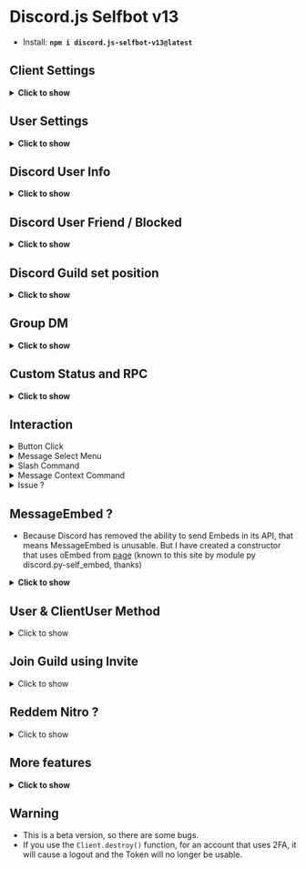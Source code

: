 # Discord.js Selfbot v13
- Install: <strong>```npm i discord.js-selfbot-v13@latest```</strong>

## Client Settings
<details>
<summary><strong>Click to show</strong></summary>

```js
new Client({
  checkUpdate: true, // Check Package Update (Bot Ready) [Enable Default]
  readyStatus: false, // Set Custom Status sync from Account (Bot Ready) [Disable Default]
})
```
</details>

## User Settings
<details>
<summary><strong>Click to show</strong></summary>

```js
client.setting // Return Data Setting User;
client.setting.setDisplayCompactMode(true | false); // Message Compact Mode
client.setting.setTheme('dark' | 'light'); // Discord App theme
client.setting.setLocale(value); // Set Language
	/**
	 * * Locale Setting, must be one of:
	 * * `DANISH`
	 * * `GERMAN`
	 * * `ENGLISH_UK`
	 * * `ENGLISH_US`
	 * * `SPANISH`
	 * * `FRENCH`
	 * * `CROATIAN`
	 * * `ITALIAN`
	 * * `LITHUANIAN`
	 * * `HUNGARIAN`
	 * * `DUTCH`
	 * * `NORWEGIAN`
	 * * `POLISH`
	 * * `BRAZILIAN_PORTUGUESE`
	 * * `ROMANIA_ROMANIAN`
	 * * `FINNISH`
	 * * `SWEDISH`
	 * * `VIETNAMESE`
	 * * `TURKISH`
	 * * `CZECH`
	 * * `GREEK`
	 * * `BULGARIAN`
	 * * `RUSSIAN`
	 * * `UKRAINIAN`
	 * * `HINDI`
	 * * `THAI`
	 * * `CHINA_CHINESE`
	 * * `JAPANESE`
	 * * `TAIWAN_CHINESE`
	 * * `KOREAN`
	 * @param {string} value
	 * @returns {locale}
	 */
```

</details>

## Discord User Info
<details>
<summary><strong>Click to show</strong></summary>

Code:
```js
GuildMember.user.getProfile();
// or
User.getProfile();
```
Response
```js
User {
  id: '721746046543331449',
  bot: false,
  system: false,
  flags: UserFlagsBitField { bitfield: 256 },
  friend: false,
  blocked: false,
  connectedAccounts: [],
  premiumSince: 1623357181151,
  premiumGuildSince: 0,
  mutualGuilds: Collection(3) [Map] {
    '906765260017516605' => { id: '906765260017516605', nick: null },
    '809133733591384155' => { id: '809133733591384155', nick: 'uwu' },
    '926065180788531261' => { id: '926065180788531261', nick: 'shiro' }
  },
  username: 'Shiraori',
  discriminator: '1782',
  avatar: 'f9ba7fb35b223e5f1a12eb910faa40c2',
  banner: undefined,
  accentColor: undefined
}
```
</details>

## Discord User Friend / Blocked
<details>
<summary><strong>Click to show</strong></summary>

Code:
```js
GuildMember.user.setFriend();
User.unFriend();
Message.member.user.sendFriendRequest();
// or
GuildMember.user.setBlock();
User.unBlock();
```
Response
```js
User {
  id: '721746046543331449',
  bot: false,
  system: false,
  flags: UserFlagsBitField { bitfield: 256 },
  note: null,
  connectedAccounts: [],
  premiumSince: 1623357181151,
  premiumGuildSince: 0,
  mutualGuilds: Collection(3) [Map] {
    '906765260017516605' => { id: '906765260017516605', nick: null },
    '809133733591384155' => { id: '809133733591384155', nick: 'uwu' },
    '926065180788531261' => { id: '926065180788531261', nick: 'shiro' }
  },
  username: 'Shiraori',
  discriminator: '1782',
  avatar: 'f9ba7fb35b223e5f1a12eb910faa40c2',
  banner: undefined,
  accentColor: undefined
}
```
</details>

## Discord Guild set position
<details>
<summary><strong>Click to show</strong></summary>

Code:
```js
guild.setPosition(position, type, folderID);
// Position: The guild's index in the directory or out of the directory
// Type:
//     + 'FOLDER': Move guild to folder
//     + 'HOME': Move the guild out of the directory
// FolderID: The folder's ID , if you want to move the guild to a folder
```
Response
```js
Guild {}
```
</details>

## Group DM
<details>
<summary><strong>Click to show</strong></summary>

Code:
```js
/* Create */
const memberAdd = [
	client.users.cache.get('id1'),
	client.users.cache.get('id2'),
	...
	client.users.cache.get('id9')
]
// Max member add to Group: 9, Min: 2
await client.channels.createGroupDM(memberAdd);
/* Edit */
const groupDM = client.channels.cache.get('id');
await groupDM.setName('New Name');
await groupDM.setIcon('iconURL');
await groupDM.getInvite();
await groupDM.fetchInvite();
await groupDM.removeInvite(invite);
await groupDM.addMember(user);
await groupDM.removeMember(user);
/* Text Channel not Bulk delete */
await groupDM.send('Hello World');
await groupDM.delete(); // Leave
```
	
</details>

## Custom Status and RPC

<details>
<summary><strong>Click to show</strong></summary>
Custom Status

```js
const RichPresence = require('discord-rpc-contructor'); // My module :))
const custom = new RichPresence.CustomStatus()
    .setUnicodeEmoji('🎮') // Set Unicode Emoji [Using one]
    .setDiscordEmoji({ // Set Custom Emoji (Nitro Classic / Boost) [Using one]
        name: 'nom',
        id: '737373737373737373',
        animated: false,
    })
    .setState('Testing') // Name of presence
    .toDiscord();
client.user.setActivity(custom);
```

Rich Presence [Custom]
```js
const RPC = require('discord-rpc-contructor');
const r = new RPC.Rpc()
	.setApplicationId('817229550684471297')
	.setType(0)
	.setState('State')
	.setName('Name')
	.setDetails('Details')
	.setParty({
		size: [1, 2],
		id: RPC.uuid(),
	})
	.setStartTimestamp(Date.now())
	.setAssetsLargeImage('929325841350000660')
	.setAssetsLargeText('Youtube')
	.setAssetsSmallImage('895316294222635008')
	.setAssetsSmallText('Bot')
client.user.setActivity(r.toDiscord().game);
// Button not working
```
<img src='https://cdn.discordapp.com/attachments/820557032016969751/955767445220646922/unknown.png'>

Rich Presence with Twitch / Spotify

```js
Update soon ~
```

<strong>How to get AssetID ?</strong>

Code

```js
const RPC = require('discord-rpc-contructor');
// Bot ID
RPC.getRpcImages('817229550684471297').then(console.log);
```
Return
```js
// ID is AssetID
[
  { id: '838629816881381376', type: 1, name: 'honkai' },
  { id: '853533658250084352', type: 1, name: 'vscode' },
  { id: '895316294222635008', type: 1, name: 'botsagiri' },
  { id: '929324633063292929', type: 1, name: 'soundcloud' },
  { id: '929324634858479666', type: 1, name: 'spotify' },
  { id: '929325841350000660', type: 1, name: 'youtube' }
]
```
You can cache to use these files, do not run this function too much because it will be rate limit
And you can change the status 5 times every 20 seconds!
</details>

## Interaction
<details>
<summary>Button Click</summary>

```js
await Button.click(Message); // Message has button (v1)
//
await message.clickButton(buttonID); // Message has button (v2)
```
</details>
<details>
<summary>Message Select Menu</summary>

```js
await MessageSelectMenu.select(Message, options); // Message has menu (v1)
// value: ['value1', 'value2' , ...]
await message.selectMenu(menuID, options) // If message has >= 2 menu
await message.selectMenu(options) // If message has 1 menu
```
</details>
<details>
<summary>Slash Command</summary>

```js
// v1 [deprecated]
// v2
await Channel.sendSlash(botID, commandName, ['option1', 'option2']);
// Eg /addrole roleID: 12345678987654321 userID: 98765432123456789
// => await Channel.sendSlash(botID, 'addrole', ['12345678987654321', '98765432123456789']);
// Command group
await Channel.sendSlash(botID, commandName, ['sub command', 'option1', 'option2']);
// Eg: /role add roleID: 12345678987654321 userID: 98765432123456789
// => await Channel.sendSlash(botID, 'role', ['add', '12345678987654321', '98765432123456789']);
```
</details>
<details>
<summary>Message Context Command</summary>

```js
// v1 [deprecated]
// v2
await message.contextMenu(botID, commandName);
```
</details>
<details>
<summary>Issue ?</summary>

- It has some minor bugs.
- ErrorCode: 20012 => You are not authorized to perform this action on this application
- I tried to fix it by creating 1 DMs with bot
- In this way, all Slash commands can be obtained
- I will try to find another way to not need to create DMs with Bot anymore
- Credit: [Here](https://www.reddit.com/r/Discord_selfbots/comments/tczprx/discum_help_creating_a_selfbot_that_can_do_ping/)
</details>

## MessageEmbed ?
- Because Discord has removed the ability to send Embeds in its API, that means MessageEmbed is unusable. But I have created a constructor that uses oEmbed from [page](https://embed.benny.fun/) (known to this site by module py discord.py-self_embed, thanks)

<details>
<summary><strong>Click to show</strong></summary>


Code:
```js
const Discord = require('discord.js-selfbot-v13');
const w = new Discord.WebEmbed({
  shorten: true,
  hidden: false // if you send this embed with MessagePayload.options.embeds, it must set to false
})
	.setAuthor({ name: 'hello', url: 'https://google.com' })
	.setColor('RED')
	.setDescription('description uh')
	.setProvider({ name: 'provider', url: 'https://google.com' })
	.setTitle('This is Title')
        .setURL('https://google.com')
	.setImage(
		'https://cdn.discordapp.com/attachments/820557032016969751/959093026695835648/unknown.png',
	)
	.setVideo(
		'https://cdn.discordapp.com/attachments/877060758092021801/957691816143097936/The_Quintessential_Quintuplets_And_Rick_Astley_Autotune_Remix.mp4',
	);
message.channel.send({ content: `Hello world`, embeds: [w] }) // Patched :)

```
### Features & Issues
- No Timestamp, Footer, Thumbnail (but embed video, thumbnail working), Fields, Author iconURL
- Video with Embed working
- Description limit 350 characters
- If you use hidden mode you must make sure your custom content is less than 1000 characters without nitro (because hidden mode uses 1000 characters + URL)

</details>


## User & ClientUser Method
<details>
<summary>Click to show</summary>

```js
// HypeSquad
await client.user.setHypeSquad('HOUSE_BRAVERY');
await client.user.setHypeSquad('HOUSE_BRILLIANCE');
await client.user.setHypeSquad('HOUSE_BALANCE');
// Set Note to User
await user.setNote('Hello World');
// Set Username
await client.user.setUsername('new username', 'password');
// Set Accent Color
await client.user.setAccentColor('RED'); // set color same as Embed.setColor()
// Set Banner
await client.user.setBanner('image file / image url'); // same as setAvatar & Require Nitro level 2
// Set Discord Tag
await client.user.setDiscriminator('1234', 'password'); // #1234 & Require Nitro
// Set About me
await client.user.setAboutMe('Hello World');
// Set Email
await client.user.setEmail('aiko.dev@mail.nezukobot.vn', 'password'); // It is clone email =))
// Change Password
await client.user.setPassword('old password', 'new password');
// Disable Account
await client.user.disableAccount('password');
// Delete Account [WARNING] Cannot be changed once used!
await client.user.deleteAccount('password');
```
</details>

## Join Guild using Invite
<details>
<summary>Click to show</summary>

```js
await client.fetchInvite('code').then(async invite => {
  await invite.acceptInvite(true); 
});
```
`invite.acceptInvite(true);` => Auto skip verify screen

<img src= 'https://cdn.discordapp.com/attachments/820557032016969751/957247688666132520/unknown.png'>

<strong>But if you are blocked by HCaptcha, this will not work</strong>
</details>

## Reddem Nitro ?
<details>
<summary>Click to show</summary>

```js
await client.reddemNitro('code')
```
</details>

## More features

<details>
<summary><strong>Click to show</strong></summary>
- I need requests from you! Ask questions, I will help you!
</details>

## Warning
- This is a beta version, so there are some bugs.
- If you use the `Client.destroy()` function, for an account that uses 2FA, it will cause a logout and the Token will no longer be usable.
